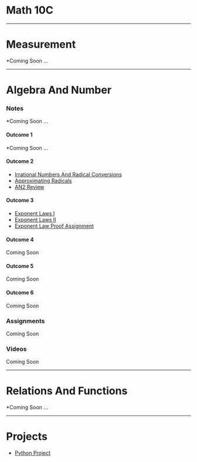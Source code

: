 # Math 10C 
---
# Measurement 
*Coming Soon ... 

---
# Algebra And Number 
### Notes 
*Coming Soon ... 
#### Outcome 1 
*Coming Soon ... 

#### Outcome 2
* <a href="https://mrfanning.github.io/Math10/AN/AN2/AN2I.pdf"> Irrational Numbers And Radical Conversions </a>
* <a href="https://mrfanning.github.io/Math10/AN/AN2/AN2II.pdf"> Approximating Radicals </a>
* <a href="https://mrfanning.github.io/Math10/AN/AN2/AN2Review.pdf"> AN2 Review </a>

#### Outcome 3
* <a href="https://mrfanning.github.io/Math10/AN/AN3/AN3I.pdf"> Exponent Laws I </a>
* <a href="https://mrfanning.github.io/Math10/AN/AN3/AN3II.pdf"> Exponent Laws II </a>
* <a href="https://mrfanning.github.io/Math10/AN/AN3/AN3Proofs.pdf"> Exponent Law Proof Assignment </a>

#### Outcome 4
Coming Soon 
#### Outcome 5
Coming Soon 
#### Outcome 6
Coming Soon 
### Assignments
Coming Soon 
### Videos
Coming Soon 

---
# Relations And Functions
*Coming Soon ... 

---
# Projects
* <a href="https://mrfanning.github.io/MrFanning.github.io-PythonProject/"> Python Project </a> 

 
